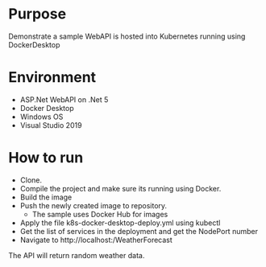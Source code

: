 # Purpose

Demonstrate a sample WebAPI is hosted into Kubernetes running using DockerDesktop

# Environment
- ASP.Net WebAPI on .Net 5
- Docker Desktop
- Windows OS
- Visual Studio 2019

# How to run
- Clone.
- Compile the project and make sure its running using Docker.
- Build the image
- Push the newly created image to repository.
  - The sample uses Docker Hub for images
- Apply the file k8s-docker-desktop-deploy.yml using kubectl
- Get the list of services in the deployment and get the NodePort number
- Navigate to http://localhost:<port number>/WeatherForecast
  
The API will return random weather data.
  
  
